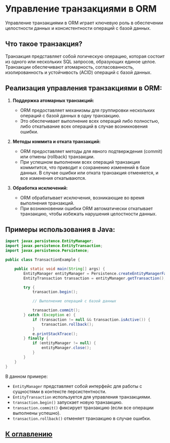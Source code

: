 # Управление транзакциями в ORM
Управление транзакциями в ORM играет ключевую роль в обеспечении целостности данных и консистентности операций с базой данных.

## Что такое транзакция?

Транзакция представляет собой логическую операцию, которая состоит из одного или нескольких SQL запросов, образующих единое целое. Транзакции обеспечивают атомарность, согласованность, изолированность и устойчивость (ACID) операций с базой данных.

## Реализация управления транзакциями в ORM:

1. **Поддержка атомарных транзакций:**
    - ORM предоставляет механизмы для группировки нескольких операций с базой данных в одну транзакцию.
    - Это обеспечивает выполнение всех операций либо полностью, либо откатывание всех операций в случае возникновения ошибки.

2. **Методы коммита и отката транзакций:**
    - ORM предоставляет методы для явного подтверждения (commit) или отмены (rollback) транзакции.
    - При успешном выполнении всех операций транзакция коммитится, что приводит к сохранению изменений в базе данных. В случае ошибки или отката транзакция отменяется, и все изменения откатываются.

3. **Обработка исключений:**
    - ORM обрабатывает исключения, возникающие во время выполнения транзакций.
    - При возникновении ошибки ORM автоматически откатывает транзакцию, чтобы избежать нарушения целостности данных.

## Примеры использования в Java:

```java
import javax.persistence.EntityManager;
import javax.persistence.EntityTransaction;
import javax.persistence.Persistence;

public class TransactionExample {

    public static void main(String[] args) {
        EntityManager entityManager = Persistence.createEntityManagerFactory("persistence_unit_name").createEntityManager();
        EntityTransaction transaction = entityManager.getTransaction();

        try {
            transaction.begin();

            // Выполнение операций с базой данных

            transaction.commit();
        } catch (Exception e) {
            if (transaction != null && transaction.isActive()) {
                transaction.rollback();
            }
            e.printStackTrace();
        } finally {
            if (entityManager != null) {
                entityManager.close();
            }
        }
    }
}
```

В данном примере:

- `EntityManager` представляет собой интерфейс для работы с сущностями в контексте персистентности.
- `EntityTransaction` используется для управления транзакциями.
- `transaction.begin()` запускает новую транзакцию.
- `transaction.commit()` фиксирует транзакцию (если все операции выполнены успешно).
- `transaction.rollback()` отменяет транзакцию в случае ошибки.

## [К оглавлению](../references.md)
